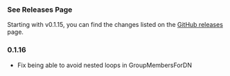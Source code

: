 ### See Releases Page ###

Starting with v0.1.15, you can find the changes listed on
the [GitHub releases](https://github.com/badreyka/node-activedirectory/releases)
page.

### 0.1.16
+ Fix being able to avoid nested loops in GroupMembersForDN

